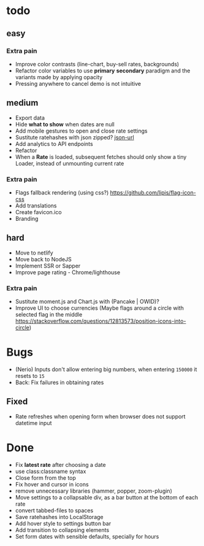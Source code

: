 # todo

## easy
### Extra pain
- Improve color contrasts (line-chart, buy-sell rates, backgrounds)
- Refactor color variables to use **primary** **secondary** paradigm and the variants made by applying opacity
- Pressing anywhere to cancel demo is not intuitive


## medium
- Export data
- Hide **what to show** when dates are null
- Add mobile gestures to open and close rate settings
- Sustitute ratehashes with json zipped? [json-url](https://github.com/masotime/json-url)
- Add analytics to API endpoints
- Refactor
- When a **Rate** is loaded, subsequent fetches should only show a tiny Loader, instead of unmounting current rate
### Extra pain
- Flags fallback rendering (using css?) https://github.com/lipis/flag-icon-css
- Add translations
- Create favicon.ico
- Branding


## hard
- Move to netlify
- Move back to NodeJS
- Implement SSR or Sapper
- Improve page rating - Chrome/lighthouse
### Extra pain
- Sustitute moment.js and Chart.js with (Pancake | OWID)?
- Improve UI to choose currencies (Maybe flags around a circle with selected flag in the middle https://stackoverflow.com/questions/12813573/position-icons-into-circle)


# Bugs
- (Nerio) Inputs don't allow entering big numbers, when entering `150000` it resets to `15`
- Back: Fix failures in obtaining rates
## Fixed
- Rate refreshes when opening form when browser does not support datetime input


# Done
- Fix **latest rate** after choosing a date
- use class:classname syntax
- Close form from the top
- Fix hover and cursor in icons
- remove unnecessary libraries (hammer, popper, zoom-plugin)
- Move settings to a collapsable div, as a bar button at the bottom of each rate
- convert tabbed-files to spaces
- Save ratehashes into LocalStorage
- Add hover style to settings button bar
- Add transition to collapsing elements
- Set form dates with sensible defaults, specially for hours